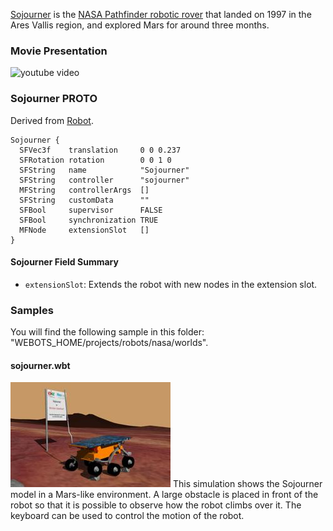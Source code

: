[Sojourner](https://en.wikipedia.org/wiki/Sojourner_(rover)) is the [NASA Pathfinder robotic rover](https://www.nasa.gov/mission_pages/mars-pathfinder) that landed on 1997 in the Ares Vallis region, and explored Mars for around three months.

### Movie Presentation

![youtube video](https://www.youtube.com/watch?v=oRss4eWYQaw)

### Sojourner PROTO

Derived from [Robot](https://cyberbotics.com/doc/reference/robot).

```
Sojourner {
  SFVec3f    translation     0 0 0.237
  SFRotation rotation        0 0 1 0
  SFString   name            "Sojourner"
  SFString   controller      "sojourner"
  MFString   controllerArgs  []
  SFString   customData      ""
  SFBool     supervisor      FALSE
  SFBool     synchronization TRUE
  MFNode     extensionSlot   []
}
```

#### Sojourner Field Summary

- `extensionSlot`: Extends the robot with new nodes in the extension slot.

### Samples

You will find the following sample in this folder: "WEBOTS\_HOME/projects/robots/nasa/worlds".

#### sojourner.wbt

![sojourner.wbt.png](images/sojourner/sojourner.wbt.thumbnail.jpg) This simulation shows the Sojourner model in a Mars-like environment.
A large obstacle is placed in front of the robot so that it is possible to observe how the robot climbs over it.
The keyboard can be used to control the motion of the robot.
